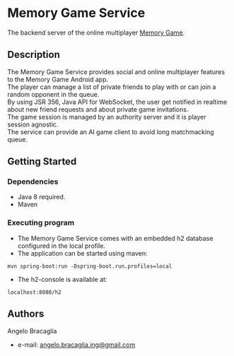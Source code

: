 # Memory Game Service

The backend server of the online multiplayer [Memory Game](https://play.google.com/store/apps/details?id=com.AngeloBracaglia.MemoryGame&hl=en_US&gl=US).

## Description

The Memory Game Service provides social and online multiplayer features to the Memory Game Android app. <br>
The player can manage a list of private friends to play with or can join a random opponent in the queue. <br>
By using JSR 356, Java API for WebSocket, the user get notified in realtime about new friend requests and about private game invitations. <br>
The game session is managed by an authority server and it is player session agnostic. <br>
The service can provide an AI game client to avoid long matchmacking queue. <br> 


## Getting Started

### Dependencies

* Java 8 required.
* Maven

### Executing program

* The Memory Game Service comes with an embedded h2 database configured in the local profile.
* The application can be started using maven:

```
mvn spring-boot:run -Dspring-boot.run.profiles=local
```
* The h2-console is available at: 

```
localhost:8080/h2 
```

## Authors

Angelo Bracaglia 
* e-mail: [angelo.bracaglia.ing@gmail.com](mailto:angelo.bracaglia.ing@gmail.com)
